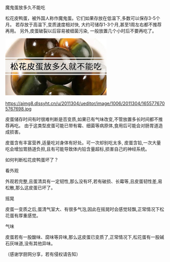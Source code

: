 魔鬼蛋放多久不能吃


松花皮鸭蛋，被外国人称作魔鬼蛋。它们如果存放在低温下,多数可以保存3-5个月。
若存放于高温下,变质速度相对快, 大约可储存1-3个月,甚至1周左右都不推荐再用。
另外,皮蛋破裂以后容易被细菌污染, 一般放置几个小时后不要再吃了。


![魔鬼蛋放多久不能吃](https://github.com/ywangnccu/ywang/blob/main/images/DeviledEggs.jpg)

https://aimg8.dlssyht.cn/u/2011304/ueditor/image/1006/2011304/1655776705767698.jpg

皮蛋储存时间有时很难判断是否变质,如果已有气味改变,不管放置多长时间都不推荐再吃。
由于这类型皮蛋可能已带有霉、细菌等病原体,食用后可能会对肠胃道造成损害。

皮蛋含有丰富营养,适量吃对身体有好处。可一次却别吃太多,
皮蛋含铅,一次大量吃会增加胃肠道负担,且有可能导致体内铅含量超标,损害自己的神经系统。

如何判断松花皮鸭蛋坏了？

看外观

外观若完整,且蛋清具有一定韧性,那么没有坏,若有破损、长霉等,且皮蛋韧性差,易松散,那么这皮蛋已坏了。

摇晃

皮蛋一变质之后,蛋清气室大、有很多气泡,因此在摇晃时会感觉轻飘,正常情况下松花蛋有厚重感觉。

气味

皮蛋若有一股酸味、腐味等异味,那么这皮蛋已变质了,正常情况下,松花蛋有一股碱石灰味道,没有其他异味。

（感谢学厨网分享，若有侵权请告知）
